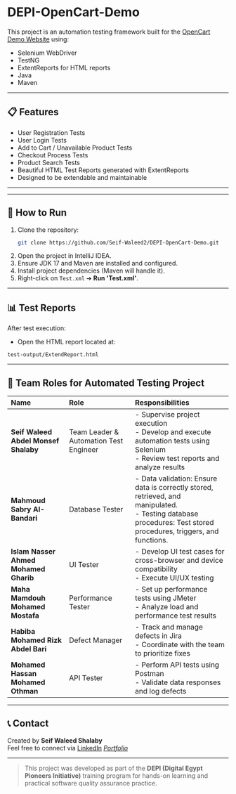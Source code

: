 
# DEPI-OpenCart-Demo

This project is an automation testing framework built for the [OpenCart Demo Website](https://demo.opencart.com/) using:

- Selenium WebDriver
- TestNG
- ExtentReports for HTML reports
- Java
- Maven

---

## 📋 Features

- User Registration Tests
- User Login Tests
- Add to Cart / Unavailable Product Tests
- Checkout Process Tests
- Product Search Tests
- Beautiful HTML Test Reports generated with ExtentReports
- Designed to be extendable and maintainable

---



---

## 🚀 How to Run

1. Clone the repository:
   ```bash
   git clone https://github.com/Seif-Waleed2/DEPI-OpenCart-Demo.git
   ```
2. Open the project in IntelliJ IDEA.
3. Ensure JDK 17 and Maven are installed and configured.
4. Install project dependencies (Maven will handle it).
5. Right-click on `Test.xml` ➔ **Run 'Test.xml'**.



---

## 📊 Test Reports

After test execution:

- Open the HTML report located at:

```
test-output/ExtendReport.html
```



---

## 👥 Team Roles for Automated Testing Project

| Name | Role | Responsibilities |
|:---|:---|:---|
| **Seif Waleed Abdel Monsef Shalaby** | Team Leader & Automation Test Engineer | - Supervise project execution<br>- Develop and execute automation tests using Selenium<br>- Review test reports and analyze results |
| **Mahmoud Sabry Al-Bandari** | Database Tester | - Data validation: Ensure data is correctly stored, retrieved, and manipulated.<br>- Testing database procedures: Test stored procedures, triggers, and functions. |
| **Islam Nasser Ahmed Mohamed Gharib** | UI Tester | - Develop UI test cases for cross-browser and device compatibility<br>- Execute UI/UX testing |
| **Maha Mamdouh Mohamed Mostafa** | Performance Tester | - Set up performance tests using JMeter<br>- Analyze load and performance test results |
| **Habiba Mohamed Rizk Abdel Bari** | Defect Manager | - Track and manage defects in Jira<br>- Coordinate with the team to prioritize fixes |
| **Mohamed Hassan Mohamed Othman** | API Tester | - Perform API tests using Postman<br>- Validate data responses and log defects |

---

## 📞 Contact

Created by **Seif Waleed Shalaby**  
Feel free to connect via [LinkedIn](https://www.linkedin.com/) *[Portfolio](https://seif-waleed-portfolio.framer.website/)*

---

> This project was developed as part of the **DEPI (Digital Egypt Pioneers Initiative)** training program for hands-on learning and practical software quality assurance practice.
